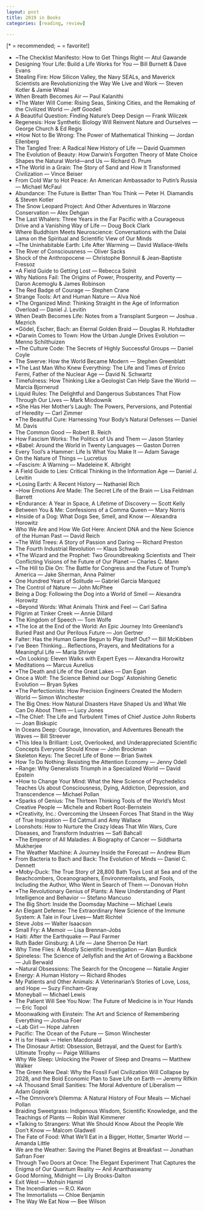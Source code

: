 ```yaml
---
layout: post 
title: 2019 in Books
categories: [reading, review]

---
```


[* = recommended; ~ = favorite!]

* ~The Checklist Manifesto: How to Get Things Right — Atul Gawande 
* Designing Your Life: Build a Life Works for You — Bill Burnett & Dave Evans
* Stealing Fire: How Silicon Valley, the Navy SEALs, and Maverick Scientists are Revolutionizing the Way We Live and Work — Steven Kotler & Jamie Wheal
* When Breath Becomes Air — Paul Kalanithi
* *The Water Will Come: Rising Seas, Sinking Cities, and the Remaking of the Civilized World — Jeff Goodell
* A Beautiful Question: Finding Nature’s Deep Design — Frank Wilczek 
* Regenesis: How Synthetic  Biology Will Reinvent Nature and Ourselves — George Church & Ed Regis
* *How Not to Be Wrong: The Power of Mathematical Thinking — Jordan Ellenberg
* The Tangled Tree: A Radical New History of Life — David Quammen 
* The Evolution of Beauty: How Darwin’s Forgotten Theory of Mate Choice Shapes the Natural World—and Us — Richard O. Prum
* *The World in a Grain: The Story of Sand and How It Transformed Civilization — Vince Beiser
* From Cold War to Hot Peace: An American Ambassador to Putin’s Russia — Michael McFaul 
* Abundance: The Future is Better Than You Think — Peter H. Diamandis & Steven Kotler
* The Snow Leopard Project: And Other Adventures in Warzone Conservation — Alex Dehgan 
* The Last Whalers: Three Years in the Far Pacific with a Courageous Drive and a Vanishing Way of Life — Doug Bock Clark
* Where Buddhism Meets Neuroscience: Conversations with the Dalai Lama on the Spiritual and Scientific View of Our Minds
* ~The Uninhabitable Earth: Life After Warming — David Wallace-Wells 
* The River of Consciousness — Oliver Sacks 
* Shock of the Anthropocene — Christophe Bonnuil & Jean-Baptiste Fressoz
* *A Field Guide to Getting Lost — Rebecca Solnit 
* Why Nations Fail: The Origins of Power, Prosperity, and Poverty — Daron Acemoglu & James Robinson
* The Red Badge of Courage — Stephen Crane
* Strange Tools: Art and Human Nature — Alva Noë
* *The Organized Mind: Thinking Straight in the Age of Information Overload — Daniel J. Levitin
* When Death Becomes Life: Notes from a Transplant Surgeon — Joshua . Mezrich 
* *Gödel, Escher, Bach: an Eternal Golden Braid — Douglas R. Hofstadter
* *Darwin Comes to Town: How the Urban Jungle Drives Evolution — Menno Schilthuizen
* ~The Culture Code: The Secrets of Highly Successful Groups — Daniel Coyle
* The Swerve: How the World Became Modern — Stephen Greenblatt
* *The Last Man Who Knew Everything: The Life and Times of Enrico Fermi, Father of the Nuclear Age — David N. Schwartz 
* Timefulness: How Thinking Like a Geologist Can Help Save the World — Marcia Bjornerud
* Liquid Rules: The Delightful and Dangerous Substances That Flow Through Our Lives — Mark Miodownik
* *She Has Her Mother’s Laugh: The Powers, Perversions, and Potential of Heredity — Carl Zimmer
* *The Beautiful Cure: Harnessing Your Body’s Natural Defenses — Daniel M. Davis
* The Common Good — Robert B. Reich
* How Fascism Works: The Politics of Us and Them — Jason Stanley 
* *Babel: Around the World in Twenty Languages — Gaston Dorren
* Every Tool’s a Hammer: Life Is What You Make It — Adam Savage
* On the Nature of Things — Lucretius
* ~Fascism: A Warning — Madeleine K. Albright 
* A Field Guide to Lies: Critical Thinking in the Information Age — Daniel J. Levitin
* *Losing Earth: A Recent History — Nathaniel Rich
* ~How Emotions Are Made: The Secret Life of the Brain — Lisa Feldman Barrett
* *Endurance: A Year in Space, A Lifetime of Discovery — Scott Kelly
* Between You & Me: Confessions of a Comma Queen — Mary Norris
* *Inside of a Dog: What Dogs See, Smell, and Know — Alexandra Horowitz
* Who We Are and How We Got Here: Ancient DNA and the New Science of the Human Past — David Reich
* ~The Wild Trees: A Story of Passion and Daring — Richard Preston
* The Fourth Industrial Revolution — Klaus Schwab
* *The Wizard and the Prophet: Two Groundbreaking Scientists and Their Conflicting Visions of he Future of Our Planet — Charles C. Mann
* ~The Hill to Die On: The Battle for Congress and the Future of Trump’s America — Jake Sherman, Anna Palmer
* One Hundred Years of Solitude — Gabriel Garcia Marquez 
* The Control of Nature — John McPhee
* Being a Dog: Following the Dog into a World of Smell — Alexandra Horowitz 
* ~Beyond Words: What Animals Think and Feel — Carl Safina
* Pilgrim at Tinker Creek — Annie Dillard
* The Kingdom of Speech — Tom Wolfe
* *The Ice at the End of the World: An Epic Journey Into Greenland’s Buried Past and Our Perilous Future — Jon Gertner
* Falter: Has the Human Game Begun to Play Itself Out? — Bill McKibben
* I’ve Been Thinking… Reflections, Prayers, and Meditations for a Meaningful Life — Maria Shriver
* ~On Looking: Eleven Walks with Expert Eyes — Alexandra Horowitz
* Meditations — Marcus Aurelius
* *The Death and Life of the Great Lakes — Dan Egan
* Once a Wolf: The Science Behind our Dogs’ Astonishing Genetic Evolution — Bryan Sykes
* *The Perfectionists: How Precision Engineers Created the Modern World — Simon Winchester
* The Big Ones: How Natural Disasters Have Shaped Us and What We Can Do About Them — Lucy Jones
* ~The Chief: The Life and Turbulent Times of Chief Justice John Roberts — Joan Biskupic
* In Oceans Deep: Courage, Innovation, and Adventures Beneath the Waves — Bill Streever
* *This Idea Is Brilliant: Lost, Overlooked, and Underappreciated Scientific Concepts Everyone Should Know — John Brockman
* Skeleton Keys: The Secret Life of Bone — Brian Switek
* How To Do Nothing: Resisting the Attention Economy — Jenny Odell 
* ~Range: Why Generalists Triumph in a Specialized World — David Epstein
* *How to Change Your Mind: What the New Science of Psychedelics Teaches Us about Consciousness, Dying, Addiction, Depression, and Transcendence — Michael Pollan
* *Sparks of Genius: The Thirteen Thinking Tools of the World’s Most Creative People — Michele and Robert Root-Bernstein
* *Creativity, Inc.: Overcoming the Unseen Forces That Stand in the Way of True Inspiration — Ed Catmull and Amy Wallace
* Loonshots: How to Nurture the Crazy Ideas That Win Wars, Cure Diseases, and Transform Industries — Safi Bahcall
* ~The Emperor of All Maladies: A Biography of Cancer — Siddharta Mukherjee
* The Weather Machine: A Journey Inside the Forecast — Andrew Blum
* From Bacteria to Bach and Back: The Evolution of Minds — Daniel C. Dennett 
* *Moby-Duck: The True Story of 28,800 Bath Toys Lost at Sea and of the Beachcombers, Oceanographers, Environmentalists, and Fools, Including the Author, Who Went in Search of Them — Donovan Hohn 
* *The Revolutionary Genius of Plants: A New Understanding of Plant Intelligence and Behavior — Stefano Mancuso
* The Big Short: Inside the Doomsday Machine — Michael Lewis
* An Elegant Defense: The Extraordinary New Science of the Immune System: A Tale in Four Lives— Matt Richtel
* Steve Jobs — Walter Isaacson
* Small Fry: A Memoir — Lisa Brennan-Jobs
* Haiti: After the Earthquake — Paul Farmer
* Ruth Bader Ginsburg: A Life — Jane Sherron De Hart
* Why Time Flies: A  Mostly Scientific Investigation — Alan Burdick
* Spineless: The Science of Jellyfish and the Art of Growing a Backbone — Juli Berwald
* ~Natural Obsessions: The Search for the Oncogene — Natalie Angier 
* Energy: A Human History — Richard Rhodes 
* My Patients and Other Animals: A Veterinarian’s Stories of Love, Loss, and Hope — Suzy Fincham-Gray
* Moneyball — Michael Lewis
* The Patient Will See You Now: The Future of Medicine is in Your Hands — Eric Topol
* Moonwalking with Einstein: The Art and Science of Remembering Everything — Joshua Foer
* ~Lab Girl — Hope Jahren 
* Pacific: The Ocean of the Future — Simon Winchester
* H is for Hawk — Helen Macdonald
* The Dinosaur Artist: Obsession, Betrayal, and the Quest for Earth’s Ultimate Trophy — Paige Williams
* Why We Sleep: Unlocking the Power of Sleep and Dreams — Matthew Walker 
* The Green New Deal: Why the Fossil Fuel Civilization Will Collapse by 2028, and the Bold Economic Plan to Save Life on Earth — Jeremy Rifkin
* ~A Thousand Small Sanities: The Moral Adventure of Liberalism — Adam Gopnik
* ~The Omnivore’s Dilemma: A Natural History of Four Meals — Michael Pollan
* Braiding Sweetgrass: Indigenous Wisdom, Scientific Knowledge, and the Teachings of Plants — Robin Wall Kimmerer
* *Talking to Strangers: What We Should Know About the People We Don’t Know — Malcom Gladwell
* The Fate of Food: What We’ll Eat in a Bigger, Hotter, Smarter World — Amanda Little
* We are the Weather: Saving the Planet Begins at Breakfast — Jonathan Safran Foer
* Through Two Doors at Once: The Elegant Experiment That Captures the Enigma of Our Quantum Reality — Anil Ananthaswamy
* Good Morning, Midnight — Lily Brooks-Dalton
* Exit West — Mohsin Hamid
* The Incendiaries — R.O. Kwon
* The Immortalists — Chloe Benjamin
* The Way We Eat Now — Bee Wilson
